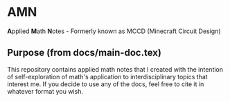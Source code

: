 # AMN
**A**pplied **M**ath **N**otes - Formerly known as MCCD (Minecraft Circuit Design)

## Purpose (from docs/main-doc.tex)
This repository contains applied math notes that I created with the intention of self-exploration of math's application to interdisciplinary topics that interest me.
If you decide to use any of the docs, feel free to cite it in whatever format you wish.

